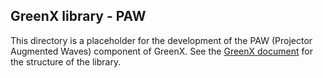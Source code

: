 ## GreenX library - PAW 

This directory is a placeholder for the development of the PAW (Projector Augmented Waves) component of GreenX.
See the [GreenX document](Documents/GreenX.md) for the structure of the library. 
